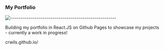 ### My Portfolio

![-----------------------------------------------------](https://raw.githubusercontent.com/andreasbm/readme/master/assets/lines/rainbow.png)

Building my portfolio in React.JS on Github Pages to showcase my projects - currently a work in progress!

crwils.github.io/
